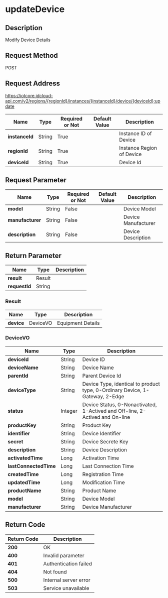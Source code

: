 # updateDevice


## Description
Modify Device Details

## Request Method
POST

## Request Address
https://iotcore.jdcloud-api.com/v2/regions/{regionId}/instances/{instanceId}/device/{deviceId}:update

|Name|Type|Required or Not|Default Value|Description|
|---|---|---|---|---|
|**instanceId**|String|True| |Instance ID of Device|
|**regionId**|String|True| |Instance Region of Device|
|**deviceId**|String|True| |Device Id|

## Request Parameter
|Name|Type|Required or Not|Default Value|Description|
|---|---|---|---|---|
|**model**|String|False| |Device Model|
|**manufacturer**|String|False| |Device Manufacturer|
|**description**|String|False| |Device Description|


## Return Parameter
|Name|Type|Description|
|---|---|---|
|**result**|Result| |
|**requestId**|String| |

### Result
|Name|Type|Description|
|---|---|---|
|**device**|DeviceVO|Equipment Details|
### DeviceVO
|Name|Type|Description|
|---|---|---|
|**deviceId**|String|Device ID|
|**deviceName**|String|Device Name|
|**parentId**|String|Parent Device Id|
|**deviceType**|String|Device Type, identical to product type, 0-Ordinary Device, 1-Gateway, 2-Edge|
|**status**|Integer|Device Status, 0-Nonactivated, 1-Actived and Off-line, 2-Actived and On-line|
|**productKey**|String|Product Key|
|**identifier**|String|Device Identifier|
|**secret**|String|Device Secrete Key|
|**description**|String|Device Description|
|**activatedTime**|Long|Activation Time|
|**lastConnectedTime**|Long|Last Connection Time|
|**createdTime**|Long|Registration Time|
|**updatedTime**|Long|Modification Time|
|**productName**|String|Product Name|
|**model**|String|Device Model|
|**manufacturer**|String|Device Manufacturer|

## Return Code
|Return Code|Description|
|---|---|
|**200**|OK|
|**400**|Invalid parameter|
|**401**|Authentication failed|
|**404**|Not found|
|**500**|Internal server error|
|**503**|Service unavailable|
